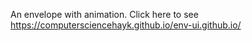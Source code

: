An envelope with animation.
Click here to see 
https://computersciencehayk.github.io/env-ui.github.io/
